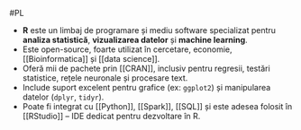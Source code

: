 #PL 

- **R** este un limbaj de programare și mediu software specializat pentru **analiza statistică**, **vizualizarea datelor** și **machine learning**.
- Este open-source, foarte utilizat în cercetare, economie, [[Bioinformatica]] și [[data science]].
- Oferă mii de pachete prin [[CRAN]], inclusiv pentru regresii, testări statistice, rețele neuronale și procesare text.
- Include suport excelent pentru grafice (ex: `ggplot2`) și manipularea datelor (`dplyr`, `tidyr`).
- Poate fi integrat cu [[Python]], [[Spark]], [[SQL]] și este adesea folosit în [[RStudio]] – IDE dedicat pentru dezvoltare în R.

